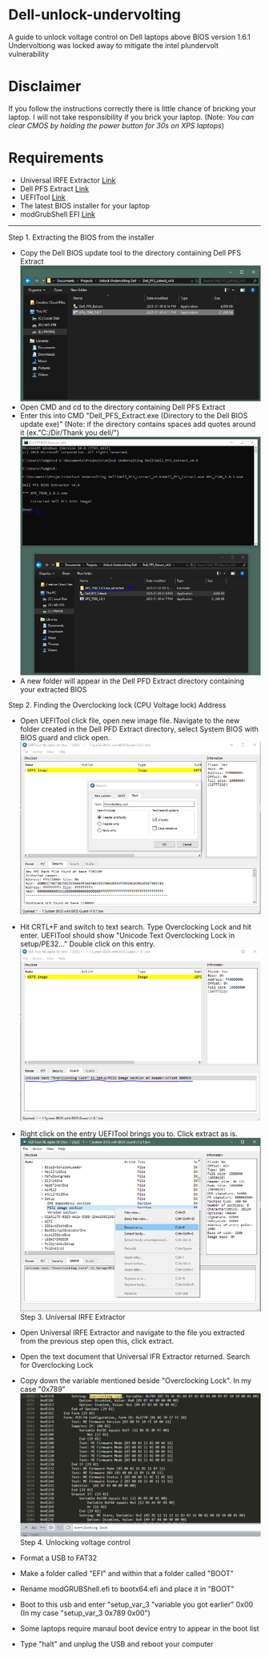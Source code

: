 # Dell-unlock-undervolting
A guide to unlock voltage control on Dell laptops above BIOS version 1.6.1
Undervoltiong was locked away to mitigate the intel plundervolt vulnerability
# Disclaimer
If you follow the instructions correctly there is little chance of bricking your laptop. I will not take responsibility if you brick your laptop. (Note: *You can clear CMOS by holding the power button for 30s on XPS laptops*)

# Requirements
* Universal IRFE Extractor [Link](https://github.com/LongSoft/Universal-IFR-Extractor/releases)
* Dell PFS Extract [Link](https://github.com/platomav/BIOSUtilities/releases)
* UEFITool [Link](https://github.com/LongSoft/UEFITool/releases)
* The latest BIOS installer for your laptop 
* modGrubShell EFI [Link](https://github.com/datasone/grub-mod-setup_var/releases/tag/1.1)
----

Step 1. Extracting the BIOS from the installer

* Copy the Dell BIOS update tool to the directory containing Dell PFS Extract 
![Step 1](https://github.com/tadghh/Dell-unlock-undervolting/blob/main/Pictures/step1pt1.PNG)
* Open CMD and cd to the directory containing Dell PFS Extract
* Enter this into CMD "Dell_PFS_Extract.exe (Directory to the Dell BIOS update exe)"	(Note: if the directory contains spaces add quotes around it (ex."C:/Dir/Thank you dell/")
![Step 2](https://github.com/tadghh/Dell-unlock-undervolting/blob/main/Pictures/step1pt2.PNG)
* A new folder will appear in the Dell PFD Extract directory containing your extracted BIOS

Step 2. Finding the Overclocking lock (CPU Voltage lock) Address 

* Open UEFITool click file, open new image file. Navigate to the new folder created in the Dell PFD Extract directory, select System BIOS with BIOS guard and click open.
![Step 2 pt 1](https://github.com/tadghh/Dell-unlock-undervolting/blob/main/Pictures/step2pt1.PNG)
* Hit CRTL+F and switch to text search. Type Overclocking Lock and hit enter. UEFITool should show "Unicode Text Overclocking Lock in setup/PE32..." Double click on this entry.
![Step 2 pt 2](https://github.com/tadghh/Dell-unlock-undervolting/blob/main/Pictures/step2pt2.PNG)
* Right click on the entry UEFITool brings you to. Click extract as is.
 ![Step 2 pt 3](https://github.com/tadghh/Dell-unlock-undervolting/blob/main/Pictures/step2pt3.PNG)
Step 3. Universal IRFE Extractor

* Open Universal IRFE Extractor and navigate to the file you extracted from the previous step open this, click extract.
* Open the text document that Universal IFR Extractor returned. Search for Overclocking Lock
* Copy down the variable mentioned beside "Overclocking Lock". In my case "0x789"
![Step 3 pt 1](https://github.com/tadghh/Dell-unlock-undervolting/blob/main/Pictures/step3pt1.PNG)
Step 4. Unlocking voltage control

* Format a USB to FAT32
* Make a folder called "EFI" and within that a folder called "BOOT"
* Rename modGRUBShell.efi to bootx64.efi and place it in "BOOT"
* Boot to this usb and enter "setup_var_3 "variable you got earlier" 0x00 (In my case "setup_var_3 0x789 0x00")
* Some laptops require manaul boot device entry to appear in the boot list
* Type "halt" and unplug the USB and reboot your computer
